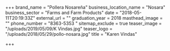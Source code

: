+++
brand_name = "Pollera Nosareña"
business_location_name = "Nosara"
business_sector = "Farms and Farm Products"
date = "2018-05-11T20:19:33Z"
external_url = ""
graduation_year = 2018
masthead_image = ""
phone_number = "8363-5353 "
sitemap_exclude = true
teaser_image = "/uploads/2019/05/09/K Vindas.jpg"
teaser_logo = "/uploads/2018/05/29/pollo-nosara.jpg"
title = "Karen Vindas"

+++
